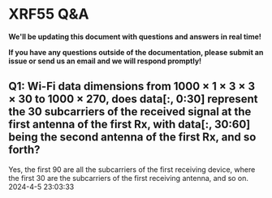 # XRF55 Q&A

**We'll be updating this document with questions and answers in real time!**

**If you have any questions outside of the documentation, please submit an issue or send us an email and we will respond promptly!**

## Q1: Wi-Fi data dimensions from 1000 × 1 × 3 × 3 × 30 to 1000 × 270, does data[:, 0:30] represent the 30 subcarriers of the received signal at the first antenna of the first Rx, with data[:, 30:60] being the second antenna of the first Rx, and so forth?

Yes, the first 90 are all the subcarriers of the first receiving device, where the first 30 are the subcarriers of the first receiving antenna, and so on. 2024-4-5 23:03:33

## 